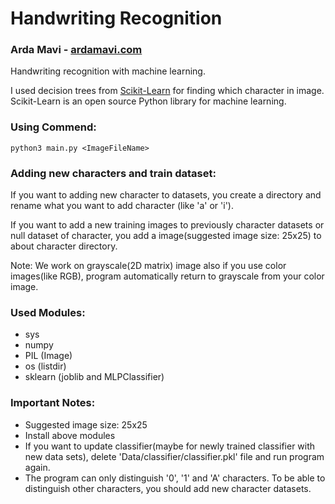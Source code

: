 # Handwriting Recognition
### Arda Mavi - [ardamavi.com](http://www.ardamavi.com/)

Handwriting recognition with machine learning.

I used decision trees from [Scikit-Learn](http://scikit-learn.org) for finding which character in image.
Scikit-Learn is an open source Python library for machine learning.

### Using Commend: <br/>
`python3 main.py <ImageFileName>`

### Adding new characters and train dataset:
If you want to adding new character to datasets, you create a directory and rename what you want to add character (like 'a' or 'i').

If you want to add a new training images to previously character datasets or null dataset of character, you add a image(suggested image size: 25x25) to about character directory.

Note: We work on grayscale(2D matrix) image also if you use color images(like RGB), program automatically return to grayscale from your color image.

### Used Modules:
- sys
- numpy
- PIL (Image)
- os (listdir)
- sklearn (joblib and MLPClassifier)

### Important Notes:
- Suggested image size: 25x25
- Install above modules
- If you want to update classifier(maybe for newly trained classifier with new data sets), delete 'Data/classifier/classifier.pkl' file and run program again.
- The program can only distinguish  '0', '1' and 'A' characters. To be able to distinguish other characters, you should add new character datasets.
